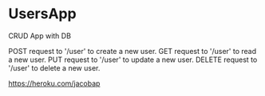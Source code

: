 # UsersApp
CRUD App with DB

POST request to '/user' to create a new user.
GET request to '/user' to read a new user.
PUT request to '/user' to update a new user.
DELETE request to '/user' to delete a new user.

https://heroku.com/jacobap
